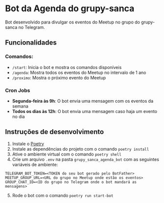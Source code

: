 # Bot da Agenda do grupy-sanca
Bot desenvolvido para divulgar os eventos do Meetup no grupo do grupy-sanca no Telegram.


## Funcionalidades

### Comandos:
- `/start`: Inicia o bot e mostra os comandos disponíveis
- `/agenda`: Mostra todos os eventos do Meetup no intervalo de 1 ano
- `/proximo`: Mostra o próximo evento do Meetup

### Cron Jobs
- **Segunda-feira às 9h**: O bot envia uma mensagem com os eventos da semana
- **Todos os dias às 12h**: O bot envia uma mensagem caso haja um evento no dia

## Instruções de desenvolvimento
1. Instale o [Poetry](https://python-poetry.org/)
2. Instale as dependências do projeto com o comando `poetry install`
3. Ative o ambiente virtual com o comando `poetry shell`
4. Crie um arquivo `.env` na pasta `grupy_sanca_agenda_bot` com as seguintes variáveis de ambiente:
```
TELEGRAM_BOT_TOKEN=<TOKEN do seu bot gerado pelo BotFather>
MEETUP_GROUP_URL=<URL do grupo no Meetup onde estão os eventos>
GROUP_CHAT_ID=<ID do grupo no Telegram onde o bot mandará as mensagens>
```
5. Rode o bot com o comando `poetry run start-bot`

